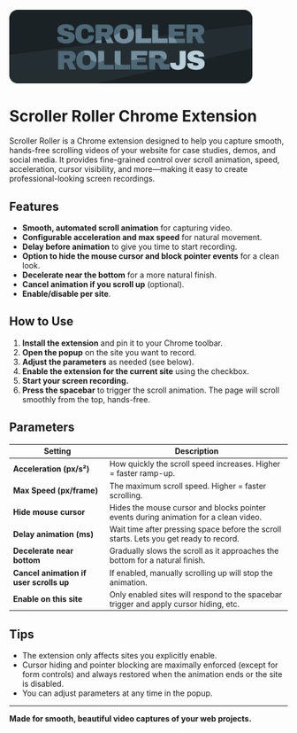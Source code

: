 <a href="https://iliad.dev/?from=scroller-roller" target="_blank" title="Check out Iliad.dev"><img width="440" alt="scroller-roller" src="https://github.com/Smoke3785/scroller-roller-extension/blob/main/scroller_roller.png?raw=true"></a>

# Scroller Roller Chrome Extension

Scroller Roller is a Chrome extension designed to help you capture smooth, hands-free scrolling videos of your website for case studies, demos, and social media. It provides fine-grained control over scroll animation, speed, acceleration, cursor visibility, and more—making it easy to create professional-looking screen recordings.

## Features

- **Smooth, automated scroll animation** for capturing video.
- **Configurable acceleration and max speed** for natural movement.
- **Delay before animation** to give you time to start recording.
- **Option to hide the mouse cursor and block pointer events** for a clean look.
- **Decelerate near the bottom** for a more natural finish.
- **Cancel animation if you scroll up** (optional).
- **Enable/disable per site**.

## How to Use

1. **Install the extension** and pin it to your Chrome toolbar.
2. **Open the popup** on the site you want to record.
3. **Adjust the parameters** as needed (see below).
4. **Enable the extension for the current site** using the checkbox.
5. **Start your screen recording.**
6. **Press the spacebar** to trigger the scroll animation. The page will scroll smoothly from the top, hands-free.

## Parameters

| Setting                                 | Description                                                                            |
| --------------------------------------- | -------------------------------------------------------------------------------------- |
| **Acceleration (px/s²)**                | How quickly the scroll speed increases. Higher = faster ramp-up.                       |
| **Max Speed (px/frame)**                | The maximum scroll speed. Higher = faster scrolling.                                   |
| **Hide mouse cursor**                   | Hides the mouse cursor and blocks pointer events during animation for a clean video.   |
| **Delay animation (ms)**                | Wait time after pressing space before the scroll starts. Lets you get ready to record. |
| **Decelerate near bottom**              | Gradually slows the scroll as it approaches the bottom for a natural finish.           |
| **Cancel animation if user scrolls up** | If enabled, manually scrolling up will stop the animation.                             |
| **Enable on this site**                 | Only enabled sites will respond to the spacebar trigger and apply cursor hiding, etc.  |

## Tips

- The extension only affects sites you explicitly enable.
- Cursor hiding and pointer blocking are maximally enforced (except for form controls) and always restored when the animation ends or the site is disabled.
- You can adjust parameters at any time in the popup.

---

**Made for smooth, beautiful video captures of your web projects.**
